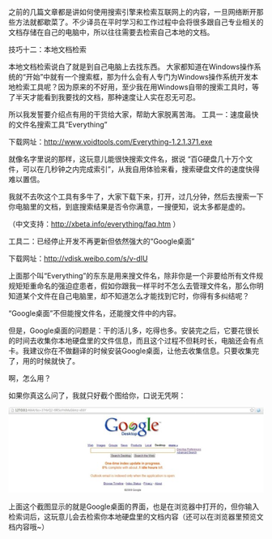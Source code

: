 之前的几篇文章都是讲如何使用搜索引擎来检索互联网上的内容，一旦网络断开那些方法就都歇菜了。不少译员在平时学习和工作过程中会将很多跟自己专业相关的文档存储在自己的电脑中，所以往往需要去检索自己本地的文档。

技巧十二：本地文档检索

本地文档检索说白了就是到自己电脑上去找东西。
大家都知道在Windows操作系统的“开始”中就有一个搜索框，那为什么会有人专门为Windows操作系统开发本地检索工具呢？因为原来的不好用，至少我在用Windows自带的搜索工具时，等了半天才能看到我要找的文档，那种速度让人实在忍无可忍。

所以我发誓要介绍点有用的干货给大家，帮助大家脱离苦海。
工具一：速度最快的文件名搜索工具“Everything”

下载网址：http://www.voidtools.com/Everything-1.2.1.371.exe

就像名字里说的那样，这玩意儿能很快搜索文件名，据说 “百G硬盘几十万个文件，可以在几秒钟之内完成索引”，从我自用体验来看，搜索硬盘文件的速度快得难以置信。

我就不去吹这个工具有多牛了，大家下载下来，打开，过几分钟，然后去搜索一下你电脑里的文档，到底搜索结果是否令你满意，一搜便知，说太多都是虚的。

（中文支持：http://xbeta.info/everything/faq.htm ）

工具二：已经停止开发不再更新但依然强大的“Google桌面”

下载网址：http://vdisk.weibo.com/s/v-dIU

上面那个叫“Everything”的东东是用来搜文件名，除非你是一个非要给所有文件规规矩矩重命名的强迫症患者，假如你跟我一样平时不怎么去管理文件名，那么你明知道某个文件在自己电脑里，却不知道怎么才能找到它时，你得有多纠结呢？

“Google桌面”不但能搜文件名，还能搜文件中的内容。

但是，Google桌面的问题是：干的活儿多，吃得也多。安装完之后，它要花很长的时间去收集你本地硬盘里的文件信息，而且这个过程不但耗时长，电脑还会有点卡。我建议你在不做翻译的时候安装Google桌面，让他去收集信息。只要收集完了，用的时候就快了。

啊，怎么用？

如果你真这么问了，我就只好截个图给你，口说无凭啊：

![](Pics/12-1.png)

上面这个截图显示的就是Google桌面的界面，也是在浏览器中打开的，但你输入检索词后，这玩意儿会去检索你本地硬盘里的文档内容（还可以在浏览器里预览文档内容哦~）